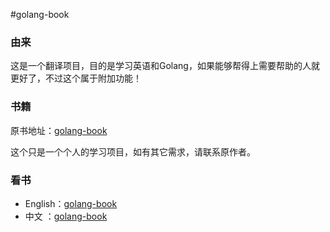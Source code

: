 #golang-book
### 由来
这是一个翻译项目，目的是学习英语和Golang，如果能够帮得上需要帮助的人就更好了，不过这个属于附加功能！
### 书籍
原书地址：[golang-book](http://www.golang-book.com/)

这个只是一个个人的学习项目，如有其它需求，请联系原作者。
### 看书
 * English：[golang-book](<en/README.md>)
 * 中文   ：[golang-book](<cn/README.md>)
